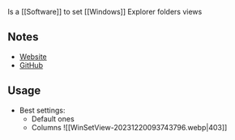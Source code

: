 Is a [[Software]] to set [[Windows]] Explorer folders views
## Notes
- [Website](https://lesferch.github.io/WinSetView/)
- [GitHub](https://github.com/LesFerch/WinSetView/)
## Usage
- Best settings:
	- Default ones
	- Columns 
	  ![[WinSetView-20231220093743796.webp|403]]
